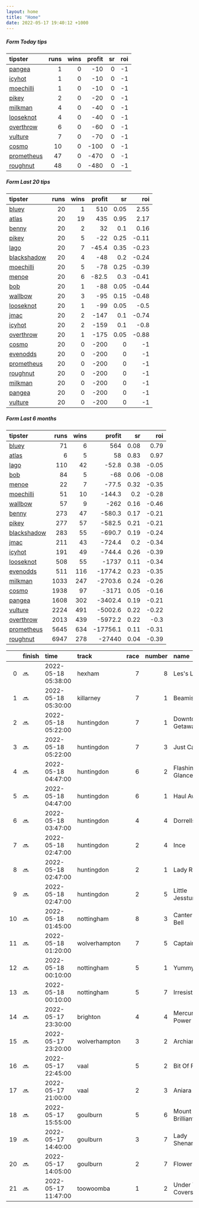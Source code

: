```yaml
---   
layout: home  
title: "Home"   
date: 2022-05-17 19:40:12 +1000  
---   
```



##### Form Today tips   

| tipster                                                       |   runs |   wins |   profit |   sr |   roi |
|:--------------------------------------------------------------|-------:|-------:|---------:|-----:|------:|
| [pangea](https://mrwayneo.github.io/tips/pangea.html)         |      1 |      0 |      -10 |    0 |    -1 |
| [icyhot](https://mrwayneo.github.io/tips/icyhot.html)         |      1 |      0 |      -10 |    0 |    -1 |
| [moechilli](https://mrwayneo.github.io/tips/moechilli.html)   |      1 |      0 |      -10 |    0 |    -1 |
| [pikey](https://mrwayneo.github.io/tips/pikey.html)           |      2 |      0 |      -20 |    0 |    -1 |
| [milkman](https://mrwayneo.github.io/tips/milkman.html)       |      4 |      0 |      -40 |    0 |    -1 |
| [looseknot](https://mrwayneo.github.io/tips/looseknot.html)   |      4 |      0 |      -40 |    0 |    -1 |
| [overthrow](https://mrwayneo.github.io/tips/overthrow.html)   |      6 |      0 |      -60 |    0 |    -1 |
| [vulture](https://mrwayneo.github.io/tips/vulture.html)       |      7 |      0 |      -70 |    0 |    -1 |
| [cosmo](https://mrwayneo.github.io/tips/cosmo.html)           |     10 |      0 |     -100 |    0 |    -1 |
| [prometheus](https://mrwayneo.github.io/tips/prometheus.html) |     47 |      0 |     -470 |    0 |    -1 |
| [roughnut](https://mrwayneo.github.io/tips/roughnut.html)     |     48 |      0 |     -480 |    0 |    -1 |

##### Form Last 20 tips   

| tipster                                                         |   runs |   wins |   profit |   sr |   roi |
|:----------------------------------------------------------------|-------:|-------:|---------:|-----:|------:|
| [bluey](https://mrwayneo.github.io/tips/bluey.html)             |     20 |      1 |    510   | 0.05 |  2.55 |
| [atlas](https://mrwayneo.github.io/tips/atlas.html)             |     20 |     19 |    435   | 0.95 |  2.17 |
| [benny](https://mrwayneo.github.io/tips/benny.html)             |     20 |      2 |     32   | 0.1  |  0.16 |
| [pikey](https://mrwayneo.github.io/tips/pikey.html)             |     20 |      5 |    -22   | 0.25 | -0.11 |
| [lago](https://mrwayneo.github.io/tips/lago.html)               |     20 |      7 |    -45.4 | 0.35 | -0.23 |
| [blackshadow](https://mrwayneo.github.io/tips/blackshadow.html) |     20 |      4 |    -48   | 0.2  | -0.24 |
| [moechilli](https://mrwayneo.github.io/tips/moechilli.html)     |     20 |      5 |    -78   | 0.25 | -0.39 |
| [menoe](https://mrwayneo.github.io/tips/menoe.html)             |     20 |      6 |    -82.5 | 0.3  | -0.41 |
| [bob](https://mrwayneo.github.io/tips/bob.html)                 |     20 |      1 |    -88   | 0.05 | -0.44 |
| [wallbow](https://mrwayneo.github.io/tips/wallbow.html)         |     20 |      3 |    -95   | 0.15 | -0.48 |
| [looseknot](https://mrwayneo.github.io/tips/looseknot.html)     |     20 |      1 |    -99   | 0.05 | -0.5  |
| [jmac](https://mrwayneo.github.io/tips/jmac.html)               |     20 |      2 |   -147   | 0.1  | -0.74 |
| [icyhot](https://mrwayneo.github.io/tips/icyhot.html)           |     20 |      2 |   -159   | 0.1  | -0.8  |
| [overthrow](https://mrwayneo.github.io/tips/overthrow.html)     |     20 |      1 |   -175   | 0.05 | -0.88 |
| [cosmo](https://mrwayneo.github.io/tips/cosmo.html)             |     20 |      0 |   -200   | 0    | -1    |
| [evenodds](https://mrwayneo.github.io/tips/evenodds.html)       |     20 |      0 |   -200   | 0    | -1    |
| [prometheus](https://mrwayneo.github.io/tips/prometheus.html)   |     20 |      0 |   -200   | 0    | -1    |
| [roughnut](https://mrwayneo.github.io/tips/roughnut.html)       |     20 |      0 |   -200   | 0    | -1    |
| [milkman](https://mrwayneo.github.io/tips/milkman.html)         |     20 |      0 |   -200   | 0    | -1    |
| [pangea](https://mrwayneo.github.io/tips/pangea.html)           |     20 |      0 |   -200   | 0    | -1    |
| [vulture](https://mrwayneo.github.io/tips/vulture.html)         |     20 |      0 |   -200   | 0    | -1    |

##### Form Last 6 months   

| tipster                                                         |   runs |   wins |   profit |   sr |   roi |
|:----------------------------------------------------------------|-------:|-------:|---------:|-----:|------:|
| [bluey](https://mrwayneo.github.io/tips/bluey.html)             |     71 |      6 |    564   | 0.08 |  0.79 |
| [atlas](https://mrwayneo.github.io/tips/atlas.html)             |      6 |      5 |     58   | 0.83 |  0.97 |
| [lago](https://mrwayneo.github.io/tips/lago.html)               |    110 |     42 |    -52.8 | 0.38 | -0.05 |
| [bob](https://mrwayneo.github.io/tips/bob.html)                 |     84 |      5 |    -68   | 0.06 | -0.08 |
| [menoe](https://mrwayneo.github.io/tips/menoe.html)             |     22 |      7 |    -77.5 | 0.32 | -0.35 |
| [moechilli](https://mrwayneo.github.io/tips/moechilli.html)     |     51 |     10 |   -144.3 | 0.2  | -0.28 |
| [wallbow](https://mrwayneo.github.io/tips/wallbow.html)         |     57 |      9 |   -262   | 0.16 | -0.46 |
| [benny](https://mrwayneo.github.io/tips/benny.html)             |    273 |     47 |   -580.3 | 0.17 | -0.21 |
| [pikey](https://mrwayneo.github.io/tips/pikey.html)             |    277 |     57 |   -582.5 | 0.21 | -0.21 |
| [blackshadow](https://mrwayneo.github.io/tips/blackshadow.html) |    283 |     55 |   -690.7 | 0.19 | -0.24 |
| [jmac](https://mrwayneo.github.io/tips/jmac.html)               |    211 |     43 |   -724.4 | 0.2  | -0.34 |
| [icyhot](https://mrwayneo.github.io/tips/icyhot.html)           |    191 |     49 |   -744.4 | 0.26 | -0.39 |
| [looseknot](https://mrwayneo.github.io/tips/looseknot.html)     |    508 |     55 |  -1737   | 0.11 | -0.34 |
| [evenodds](https://mrwayneo.github.io/tips/evenodds.html)       |    511 |    116 |  -1774.2 | 0.23 | -0.35 |
| [milkman](https://mrwayneo.github.io/tips/milkman.html)         |   1033 |    247 |  -2703.6 | 0.24 | -0.26 |
| [cosmo](https://mrwayneo.github.io/tips/cosmo.html)             |   1938 |     97 |  -3171   | 0.05 | -0.16 |
| [pangea](https://mrwayneo.github.io/tips/pangea.html)           |   1608 |    302 |  -3402.4 | 0.19 | -0.21 |
| [vulture](https://mrwayneo.github.io/tips/vulture.html)         |   2224 |    491 |  -5002.6 | 0.22 | -0.22 |
| [overthrow](https://mrwayneo.github.io/tips/overthrow.html)     |   2013 |    439 |  -5972.2 | 0.22 | -0.3  |
| [prometheus](https://mrwayneo.github.io/tips/prometheus.html)   |   5645 |    634 | -17756.1 | 0.11 | -0.31 |
| [roughnut](https://mrwayneo.github.io/tips/roughnut.html)       |   6947 |    278 | -27440   | 0.04 | -0.39 |

|    | finish   | time                | track         |   race |   number | name             |   odds | tipster             |
|---:|:---------|:--------------------|:--------------|-------:|---------:|:-----------------|-------:|:--------------------|
|  0 | :soon:   | 2022-05-18 05:38:00 | hexham        |      7 |        8 | Les's Legacy     |   6.5  | looseknot           |
|  1 | :soon:   | 2022-05-18 05:30:00 | killarney     |      7 |        1 | Beamish          |   5.5  | milkman             |
|  2 | :soon:   | 2022-05-18 05:22:00 | huntingdon    |      7 |        1 | Downtown Getaway |   1.65 | overthrow,moechilli |
|  3 | :soon:   | 2022-05-18 05:22:00 | huntingdon    |      7 |        3 | Just Cause       |   3.9  | overthrow           |
|  4 | :soon:   | 2022-05-18 04:47:00 | huntingdon    |      6 |        2 | Flashing Glance  |   4.4  | overthrow           |
|  5 | :soon:   | 2022-05-18 04:47:00 | huntingdon    |      6 |        1 | Haul Away        |   6    | overthrow           |
|  6 | :soon:   | 2022-05-18 03:47:00 | huntingdon    |      4 |        4 | Dorrells Pierji  |   4.2  | overthrow           |
|  7 | :soon:   | 2022-05-18 02:47:00 | huntingdon    |      2 |        4 | Ince             |   7.5  | looseknot           |
|  8 | :soon:   | 2022-05-18 02:47:00 | huntingdon    |      2 |        1 | Lady Reset       |   2.15 | vulture             |
|  9 | :soon:   | 2022-05-18 02:47:00 | huntingdon    |      2 |        5 | Little Jessture  |   3.1  | vulture             |
| 10 | :soon:   | 2022-05-18 01:45:00 | nottingham    |      8 |        3 | Canterbury Bell  |   2.25 | vulture             |
| 11 | :soon:   | 2022-05-18 01:20:00 | wolverhampton |      7 |        5 | Captain Kane     |   3.2  | vulture             |
| 12 | :soon:   | 2022-05-18 00:10:00 | nottingham    |      5 |        1 | Yummylicious     |   3.5  | vulture             |
| 13 | :soon:   | 2022-05-18 00:10:00 | nottingham    |      5 |        7 | Irresistable     |   6.5  | looseknot           |
| 14 | :soon:   | 2022-05-17 23:30:00 | brighton      |      4 |        4 | Mercurius Power  |   3.8  | pangea              |
| 15 | :soon:   | 2022-05-17 23:20:00 | wolverhampton |      3 |        2 | Archiano         |   2.35 | vulture,milkman     |
| 16 | :soon:   | 2022-05-17 22:45:00 | vaal          |      5 |        2 | Bit Of Fun       |   0    | vulture             |
| 17 | :soon:   | 2022-05-17 21:00:00 | vaal          |      2 |        3 | Aniara           |   0    | milkman             |
| 18 | :soon:   | 2022-05-17 15:55:00 | goulburn      |      5 |        6 | Mount Brilliant  |   4.6  | looseknot           |
| 19 | :soon:   | 2022-05-17 14:40:00 | goulburn      |      3 |        7 | Lady Shenanigans |   8.5  | pikey               |
| 20 | :soon:   | 2022-05-17 14:05:00 | goulburn      |      2 |        7 | Flower Moon      |   3.4  | icyhot              |
| 21 | :soon:   | 2022-05-17 11:47:00 | toowoomba     |      1 |        2 | Under The Covers |   4.2  | milkman             |